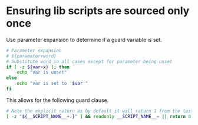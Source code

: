 # Ensuring lib scripts are sourced only once

Use parameter expansion to determine if a guard variable is set.

``` sh
# Parameter expansion
# ${parameter+word}
# Substitute word in all cases except for parameter being unset
if [ -z ${var+x} ]; then
    echo "var is unset"
else
    echo "var is set to '$var'"
fi
```

This allows for the following guard clause.

```sh
# Note the explicit return as by default it will return 1 from the test
[ -z "${__SCRIPT_NAME__+.}" ] && readonly __SCRIPT_NAME__= || return 0
```
